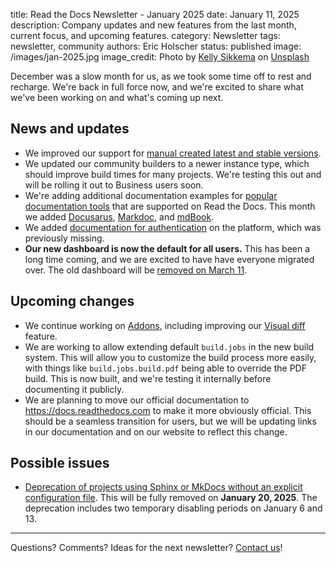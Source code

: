 title: Read the Docs Newsletter - January 2025
date: January 11, 2025
description: Company updates and new features from the last month, current focus, and upcoming features.
category: Newsletter
tags: newsletter, community
authors: Eric Holscher
status: published
image: /images/jan-2025.jpg
image_credit: Photo by <a href="https://unsplash.com/@kellysikkema?utm_content=creditCopyText&utm_medium=referral&utm_source=unsplash">Kelly Sikkema</a> on <a href="https://unsplash.com/photos/happy-new-year-hanged-decor-PXl_S152jNM?utm_content=creditCopyText&utm_medium=referral&utm_source=unsplash">Unsplash</a>

December was a slow month for us, as we took some time off to rest and recharge.
We're back in full force now, and we're excited to share what we've been working on and what's coming up next.

## News and updates

* We improved our support for [manual created latest and stable versions](https://github.com/readthedocs/readthedocs.org/pull/11823).
* We updated our community builders to a newer instance type, which should improve build times for many projects. We're testing this out and will be rolling it out to Business users soon.
* We're adding additional documentation examples for [popular documentation tools](https://docs.readthedocs.io/en/stable/intro/doctools.html) that are supported on Read the Docs. This month we added [Docusarus](https://docs.readthedocs.io/en/stable/intro/docusaurus.html), [Markdoc](https://docs.readthedocs.io/en/stable/intro/markdoc.html), and [mdBook](https://docs.readthedocs.io/en/stable/intro/mdbook.html).
* We added [documentation for authentication](https://docs.readthedocs.io/en/stable/intro/accounts.html) on the platform, which was previously missing.
* **Our new dashboard is now the default for all users.** This has been a long time coming, and we are excited to have have everyone migrated over. The old dashboard will be [removed on March 11](https://about.readthedocs.com/blog/2024/11/rollout-of-our-new-dashboard/).

## Upcoming changes

* We continue working on [Addons](https://docs.readthedocs.io/en/stable/addons.html), including improving our [Visual diff](https://docs.readthedocs.io/en/stable/visual-diff.html) feature.
* We are working to allow extending default ``build.jobs`` in the new build system. This will allow you to customize the build process more easily, with things like ``build.jobs.build.pdf`` being able to override the PDF build. This is now built, and we're testing it internally before documenting it publicly.
* We are planning to move our official documentation to https://docs.readthedocs.com to make it more obviously official. This should be a seamless transition for users, but we will be updating links in our documentation and on our website to reflect this change.

## Possible issues

* [Deprecation of projects using Sphinx or MkDocs without an explicit configuration file](https://about.readthedocs.com/blog/2024/12/deprecate-config-files-without-sphinx-or-mkdocs-config/). This will be fully removed on **January 20, 2025**. The deprecation includes two temporary disabling periods on January 6 and 13.

-----

Questions? Comments? Ideas for the next newsletter? [Contact us](mailto:hello@readthedocs.org)!
